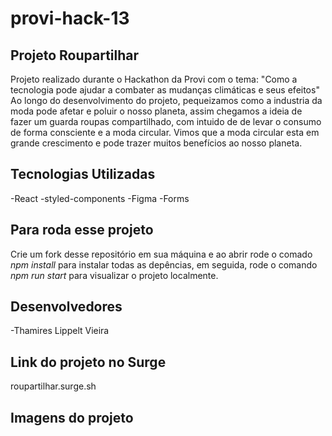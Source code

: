# provi-hack-13
 
## Projeto Roupartilhar

Projeto realizado durante o Hackathon da Provi com o tema: "Como a tecnologia pode ajudar a combater as mudanças climáticas e seus efeitos"
Ao longo do desenvolvimento do projeto, pequeizamos como a industria da moda pode afetar e poluir o nosso planeta, assim chegamos a ideia de fazer um guarda roupas compartilhado, com intuido de de levar o consumo de forma consciente e a moda circular. Vimos que a moda circular esta em grande crescimento e pode trazer muitos benefícios ao nosso planeta.

##  Tecnologias Utilizadas
-React
-styled-components
-Figma
-Forms

## Para roda esse projeto
Crie um fork desse repositório em sua máquina e ao abrir rode o comado *npm install* para instalar todas as depências, em seguida, rode o comando *npm run start* para visualizar o projeto localmente.

## Desenvolvedores
-Thamires Lippelt Vieira


## Link do projeto no Surge
roupartilhar.surge.sh
## Imagens do projeto

